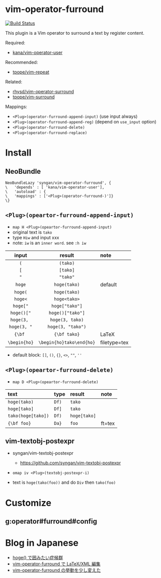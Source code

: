 vim-operator-furround
=====================

[![Build Status](https://travis-ci.org/syngan/vim-operator-furround.svg?branch=master)](https://travis-ci.org/syngan/vim-operator-furround)

This plugin is a Vim operator to surround a text by register content.

Required:
- [kana/vim-operator-user](https://github.com/kana/vim-operator-user)

Recommended:
- [tpope/vim-repeat](https://github.com/tpope/vim-repeat)

Related:
- [rhysd/vim-operator-surround](https://github.com/rhysd/vim-operator-surround)
- [tpope/vim-surround](https://github.com/tpope/vim-surround)

Mappings:
- `<Plug>(operator-furround-append-input)`	(use input always)
- `<Plug>(operator-furround-append-reg)`	(depend on `use_input` option)
- `<Plug>(operator-furround-delete)`
- `<Plug>(operator-furround-replace)`

# Install

## NeoBundle

```vim
NeoBundleLazy 'syngan/vim-operator-furround', {
\   'depends' : [ 'kana/vim-operator-user'],
\   'autoload' : {
\	'mappings' : ['<Plug>(operator-furround-)']}
\}
```

## `<Plug>(opeartor-furround-append-input)`

- `map H <Plug>(opeartor-furround-append-input)`
- original text is `tako`
- type `Hiw` and input xxx
- note: `iw` is an `inner word`. see `:h iw`

|   input      |   result                 |   note       |
|:------------:|:------------------------:|:-------------|
| `(`          |   `(tako)`               |              |
| `[`          |   `[tako]`               |              |
| `"`          |   `"tako"`               |              |
| `hoge`       | `hoge(tako)`             | default      |
| `hoge(`      | `hoge(tako)`             |              |
| `hoge<`      | `hoge<tako>`             |              |
| `hoge["`     | `hoge["tako"]`           |              |
| `hoge()["`   | `hoge()["tako"]`         |              |
| `hoge(3, `   | `hoge(3, tako)`          |              |
| `hoge(3, "`  | `hoge(3, "tako")`        |              |
| `{\bf `      | `{\bf tako}`             | LaTeX        |
| `\begin{ho}` | `\begin{ho}tako\end{ho}` | filetype=tex |

- default block: `[]`, `()`, `{}`, `<>`, `""`, `''`

## `<Plug>(opeartor-furround-delete)`

- `map D <Plug>(opeartor-furround-delete)`

| text                 | type     | result         | note       |
|:---------------------|:---------|:---------------|:-----------|
| `hoge(tako)`         | `Df)`    | `tako`         |            |
| `hoge[tako]`         | `Df]`    | `tako`         |            |
| `tako(hoge[tako])`   | `Df)`    | `hoge[tako]`   |            |
| `{\bf foo}`          | `Da}`    | `foo`          | ft=tex     |

## vim-textobj-postexpr

- syngan/vim-textobj-postexpr
    - https://github.com/syngan/vim-textobj-postexpr

- `omap iv <Plug>(textobj-postexpr-i)`
- text is `hoge(tako(foo))` and do `Div` then `tako(foo)`

# Customize

## g:operator#furround#config


# Blog in Japanese

- [hoge() で囲みたい症候群](http://d.hatena.ne.jp/syngan/20140301/1393676442)
- [vim-operator-furround で LaTeX/XML 編集](http://d.hatena.ne.jp/syngan/20140304/1393876531)
- [vim-operator-furround の挙動を少し変えた](http://d.hatena.ne.jp/syngan/20140316/1394920671)
